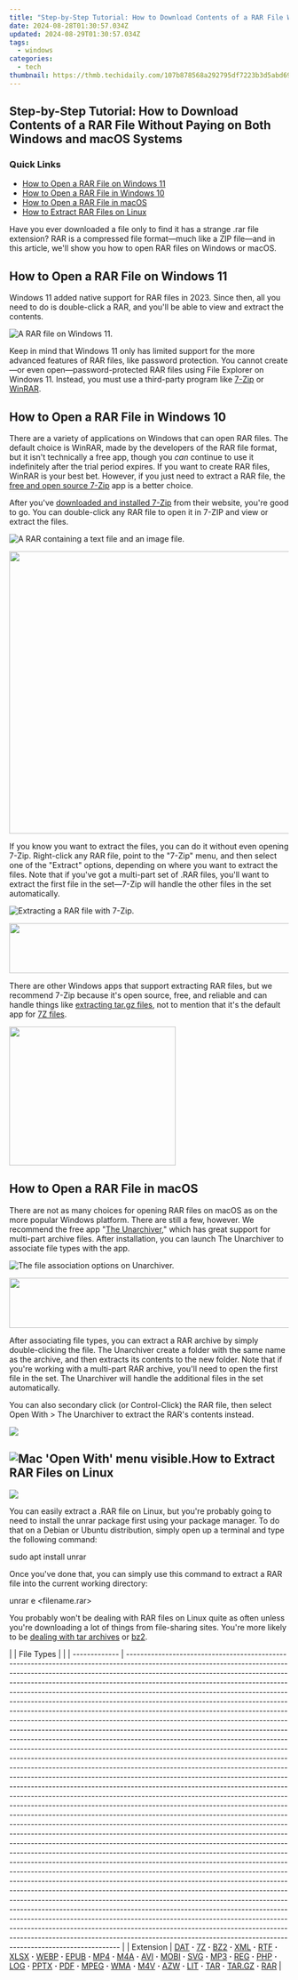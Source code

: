 ```yaml
---
title: "Step-by-Step Tutorial: How to Download Contents of a RAR File Without Paying on Both Windows and macOS Systems"
date: 2024-08-28T01:30:57.034Z
updated: 2024-08-29T01:30:57.034Z
tags:
  - windows
categories:
  - tech
thumbnail: https://thmb.techidaily.com/107b878568a292795df7223b3d5abd69ab5019b1e63962476715de24b7a9394e.jpg
---
```


## Step-by-Step Tutorial: How to Download Contents of a RAR File Without Paying on Both Windows and macOS Systems

### Quick Links

* [How to Open a RAR File on Windows 11](https://vimeo-videos.techidaily.com/superior-video-editor-the-vimeo-edition/)
* [How to Open a RAR File in Windows 10](https://some-techniques.techidaily.com/how-to-unlock-full-potential-with-iphone-hdr-for-2024/)
* [How to Open a RAR File in macOS](https://sim-unlock.techidaily.com/how-to-check-if-your-xiaomi-redmi-note-12-pro-4g-is-unlocked-by-drfone-android/)
* [How to Extract RAR Files on Linux](https://win-answers.techidaily.com/7-effective-strategies-to-resolve-hogwarts-legacy-game-crashes-at-launch/)

 Have you ever downloaded a file only to find it has a strange .rar file extension? RAR is a compressed file format—much like a ZIP file—and in this article, we'll show you how to open RAR files on Windows or macOS.

##  How to Open a RAR File on Windows 11

 Windows 11 added native support for RAR files in 2023\. Since then, all you need to do is double-click a RAR, and you'll be able to view and extract the contents. 

![A RAR file on Windows 11.](https://static1.howtogeekimages.com/wordpress/wp-content/uploads/2024/07/1-rar-windows-11.png) 

 Keep in mind that Windows 11 only has limited support for the more advanced features of RAR files, like password protection. You cannot create—or even open—password-protected RAR files using File Explorer on Windows 11\. Instead, you must use a third-party program like [7-Zip](https://7-zip.org/) or [WinRAR](https://www.win-rar.com/). 

##  How to Open a RAR File in Windows 10

 There are a variety of applications on Windows that can open RAR files. The default choice is WinRAR, made by the developers of the RAR file format, but it isn't technically a free app, though you _can_ continue to use it indefinitely after the trial period expires. If you want to create RAR files, WinRAR is your best bet. However, if you just need to extract a RAR file, the [free and open source 7-Zip](http://7-zip.org/) app is a better choice.

 After you've [downloaded and installed 7-Zip](http://7-zip.org/) from their website, you're good to go. You can double-click any RAR file to open it in 7-ZIP and view or extract the files.

![A RAR containing a text file and an image file.](https://static1.howtogeekimages.com/wordpress/wp-content/uploads/2024/07/2-rar-containing-files.png) 

<!-- affiliate ads begin -->
<a href="https://coinrule.sjv.io/c/5597632/1958379/18409" target="_top" id="1958379"><img src="//a.impactradius-go.com/display-ad/18409-1958379" border="0" alt="" width="856" height="508"/></a><img height="0" width="0" src="https://imp.pxf.io/i/5597632/1958379/18409" style="position:absolute;visibility:hidden;" border="0" />
<!-- affiliate ads end -->
 If you know you want to extract the files, you can do it without even opening 7-Zip. Right-click any RAR file, point to the "7-Zip" menu, and then select one of the "Extract" options, depending on where you want to extract the files. Note that if you've got a multi-part set of .RAR files, you'll want to extract the first file in the set—7-Zip will handle the other files in the set automatically.

![Extracting a RAR file with 7-Zip.](https://static1.howtogeekimages.com/wordpress/wp-content/uploads/2024/07/3-extract-rar-7zip.png) 

<!-- affiliate ads begin -->
<a href="https://zonlipartnershipprogram.pxf.io/c/5597632/1596691/17882" target="_top" id="1596691"><img src="//a.impactradius-go.com/display-ad/17882-1596691" border="0" alt="" width="728" height="90"/></a><img height="0" width="0" src="https://imp.pxf.io/i/5597632/1596691/17882" style="position:absolute;visibility:hidden;" border="0" />
<!-- affiliate ads end -->
 There are other Windows apps that support extracting RAR files, but we recommend 7-Zip because it's open source, free, and reliable and can handle things like [extracting tar.gz files](https://instagram-videos.techidaily.com/updated-2024-approved-top-tier-techniques-instagrams-clandestine-tools-for-growth/), not to mention that it's the default app for [7Z files](https://apple-account.techidaily.com/the-easy-way-to-remove-an-apple-id-from-your-macbook-for-your-iphone-11-pro-by-drfone-ios/).

<!-- affiliate ads begin -->
<a href="https://united.elfm.net/c/5597632/748964/4704" target="_top" id="748964"><img src="//a.impactradius-go.com/display-ad/4704-748964" border="0" alt="" width="300" height="250"/></a><img height="0" width="0" src="https://united.elfm.net/i/5597632/748964/4704" style="position:absolute;visibility:hidden;" border="0" />
<!-- affiliate ads end -->
##  How to Open a RAR File in macOS

 There are not as many choices for opening RAR files on macOS as on the more popular Windows platform. There are still a few, however. We recommend the free app "[The Unarchiver](https://theunarchiver.com/)," which has great support for multi-part archive files. After installation, you can launch The Unarchiver to associate file types with the app.

![The file association options on Unarchiver.](https://static1.howtogeekimages.com/wordpress/wp-content/uploads/2024/07/mac-unarchiver-options.png) 

<!-- affiliate ads begin -->
<a href="https://mindmanager.sjv.io/c/5597632/1787667/20231" target="_top" id="1787667"><img src="//a.impactradius-go.com/display-ad/20231-1787667" border="0" alt="" width="728" height="90"/></a><img height="0" width="0" src="https://imp.pxf.io/i/5597632/1787667/20231" style="position:absolute;visibility:hidden;" border="0" />
<!-- affiliate ads end -->
 After associating file types, you can extract a RAR archive by simply double-clicking the file. The Unarchiver create a folder with the same name as the archive, and then extracts its contents to the new folder. Note that if you're working with a multi-part RAR archive, you'll need to open the first file in the set. The Unarchiver will handle the additional files in the set automatically.

 You can also secondary click (or Control-Click) the RAR file, then select Open With > The Unarchiver to extract the RAR's contents instead. 

<!-- affiliate ads begin -->
<a href="https://store.nero.com/order/checkout.php?PRODS=22889392&QTY=1&AFFILIATE=108875&CART=1"><img src="http://webstatic.nero.com/nero2015-com-wAssets/img/affiliate/media/banner728-90eng.jpg" border="0"></a>
<!-- affiliate ads end -->
## ![Mac 'Open With' menu visible.](https://static0.howtogeekimages.com/wordpress/wp-content/uploads/2024/07/mac-open-with.png)How to Extract RAR Files on Linux

<!-- affiliate ads begin -->
<a href="https://shop.manycam.com/order/checkout.php?PRODS=17728032&QTY=1&AFFILIATE=108875&CART=1"><img src="https://secure.avangate.com/images/merchant/8230bea7d54bcdf99cdfe85cb07313d5/mcaffbanner920x120.png" border="0"></a>
<!-- affiliate ads end -->
 You can easily extract a .RAR file on Linux, but you're probably going to need to install the unrar package first using your package manager. To do that on a Debian or Ubuntu distribution, simply open up a terminal and type the following command:

sudo apt install unrar

 Once you've done that, you can simply use this command to extract a RAR file into the current working directory:

unrar e <filename.rar>

 You probably won't be dealing with RAR files on Linux quite as often unless you're downloading a lot of things from file-sharing sites. You're more likely to be [dealing with tar archives](https://some-techniques.techidaily.com/2024-approved-from-grayscale-to-glamour-professional-color-adjustment/) or [bz2](https://youtube-help.techidaily.com/2024-approved-how-to-overcome-no-image-problem-in-youtube-shorts/).

| |  File Types |                                                                                                                                                                                                                                                                                                                                                                                                                                                                                                                                                                                                                                                                                                                                                                                                                                                                                                                                                                                                                                                                                                                                                                                                                                                                                                                                                                                                                                                                                                                                                                                                                                                                                                                                                                                                                                                                                                                                                                                                                                                                                                                                                                                                                                                                                                                                                                                                                                                                                                                  |
| ------------- | ---------------------------------------------------------------------------------------------------------------------------------------------------------------------------------------------------------------------------------------------------------------------------------------------------------------------------------------------------------------------------------------------------------------------------------------------------------------------------------------------------------------------------------------------------------------------------------------------------------------------------------------------------------------------------------------------------------------------------------------------------------------------------------------------------------------------------------------------------------------------------------------------------------------------------------------------------------------------------------------------------------------------------------------------------------------------------------------------------------------------------------------------------------------------------------------------------------------------------------------------------------------------------------------------------------------------------------------------------------------------------------------------------------------------------------------------------------------------------------------------------------------------------------------------------------------------------------------------------------------------------------------------------------------------------------------------------------------------------------------------------------------------------------------------------------------------------------------------------------------------------------------------------------------------------------------------------------------------------------------------------------------------------------------------------------------------------------------------------------------------------------------------------------------------------------------------------------------------------------------------------------------------------------------------------------------------------------------------------------------------------------------------------------------------------------------------------------------------------------------------------------------- |
| Extension     | [DAT](https://ios-unlock.techidaily.com/passfab-apple-iphone-6s-backup-unlocker-top-4-alternatives-by-drfone-ios/) **·** [7Z](https://apple-account.techidaily.com/the-easy-way-to-remove-an-apple-id-from-your-macbook-for-your-iphone-11-pro-by-drfone-ios/) **·** [BZ2](https://youtube-help.techidaily.com/2024-approved-how-to-overcome-no-image-problem-in-youtube-shorts/) **·** [XML](https://some-guidance.techidaily.com/updated-the-foremost-audiovideo-makers-online-guidebook/) **·** [RTF](https://some-approaches.techidaily.com/updated-transforming-creativity-into-a-sustainable-livelihood/) **·** [XLSX](https://ai-vdieo-software.techidaily.com/updated-beyond-quik-exploring-the-best-pc-video-editing-software-for-gopro-users/) **·** [WEBP](https://tech-revival.techidaily.com/protect-your-information-unveiling-the-9-deceptive-chatgpt-apps-pretending-to-be-viruses-and-malware/) **·** [EPUB](https://instagram-video-recordings.techidaily.com/new-instagram-video-to-mp3-everything-you-need-to-know/) **·** [MP4](https://facebook-video-footage.techidaily.com/updated-in-2024-cutting-edge-techniques-for-youtube-video-production-with-sony-vegas/) **·** [M4A](https://eaxpv-info.techidaily.com/new-gastronomy-gurus-essential-chefs-to-subscribe-to-for-2024/) **·** [AVI](https://buynow-marvelous.techidaily.com/unveiling-the-iphone-13-detailed-reviews-and-comparisons-with-rivals/) **·** [MOBI](https://youtube-blog.techidaily.com/24-chuckle-chest-selecting-15-hilarious-video-treasures-for-your-viewing-pleasure/) **·** [SVG](https://android-pokemon-go.techidaily.com/in-2024-here-are-some-of-the-best-pokemon-discord-servers-to-join-on-nokia-g22-drfone-by-drfone-virtual-android/) **·** [MP3](https://instagram-video-recordings.techidaily.com/updated-in-2024-turning-insta-vids-into-music-your-complete-guide/) **·** [REG](https://tech-revival.techidaily.com/diagnosing-and-resolving-interface-issues-chatgpts-trouble-with-plugin-connectivity/) **·** [PHP](https://screen-mirror.techidaily.com/how-to-display-apple-iphone-6-screen-on-pc-easily-drfone-by-drfone-ios/) **·** [LOG](https://facebook-record-videos.techidaily.com/updated-10-must-try-microphones-for-exceptional-asmr-sounds-for-2024/) **·** [PPTX](https://some-techniques.techidaily.com/in-2024-free-high-quality-the-best-srt-translation-tools-ranked/) **·** [PDF](https://extra-support.techidaily.com/new-obs-vs-wirecast-which-should-you-trust-for-live/) **·** [MPEG](https://iphone-location.techidaily.com/in-2024-how-to-fix-the-apple-iphone-7-gps-not-working-issue-drfone-by-drfone-virtual-ios/) **·** [WMA](https://fox-links.techidaily.com/in-2024-revolutionize-how-you-interact-with-tech-best-mac-tts-programs-reviewed/) **·** [M4V](https://vp-tips.techidaily.com/new-the-ultimate-video-camera-compendium-year-for-2024/) **·** [AZW](https://youtube-zero.techidaily.com/ed-elevate-your-videos-visibility-with-perfect-thumbnail-sizing-for-2024/) **·** [LIT](https://instagram-video-recordings.techidaily.com/updated-2024-approved-tall-screen-editing-made-easy-using-fcpx-on-instagram/) **·** [TAR](https://some-techniques.techidaily.com/2024-approved-from-grayscale-to-glamour-professional-color-adjustment/) **·** [TAR.GZ](https://win-howtos.techidaily.com/step-by-step-solution-for-the-download-timed-out-problem/) **·** [RAR](https://on-screen-recording.techidaily.com/leveraging-snap-functions-boosting-virtual-interaction-during-meets-for-2024/) |

<ins class="adsbygoogle"
     style="display:block"
     data-ad-format="autorelaxed"
     data-ad-client="ca-pub-7571918770474297"
     data-ad-slot="1223367746"></ins>



<ins class="adsbygoogle"
     style="display:block"
     data-ad-client="ca-pub-7571918770474297"
     data-ad-slot="8358498916"
     data-ad-format="auto"
     data-full-width-responsive="true"></ins>


